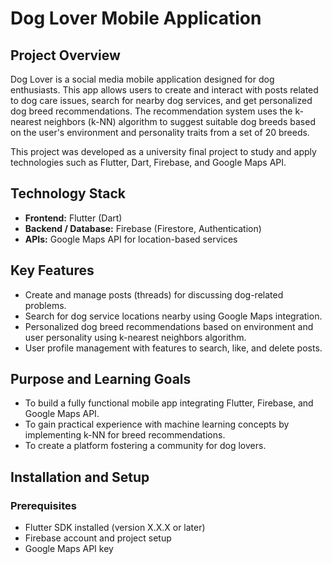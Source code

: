 # Dog Lover Mobile Application

## Project Overview
Dog Lover is a social media mobile application designed for dog enthusiasts. This app allows users to create and interact with posts related to dog care issues, search for nearby dog services, and get personalized dog breed recommendations. The recommendation system uses the k-nearest neighbors (k-NN) algorithm to suggest suitable dog breeds based on the user's environment and personality traits from a set of 20 breeds.

This project was developed as a university final project to study and apply technologies such as Flutter, Dart, Firebase, and Google Maps API.

## Technology Stack
- **Frontend:** Flutter (Dart)
- **Backend / Database:** Firebase (Firestore, Authentication)
- **APIs:** Google Maps API for location-based services

## Key Features
- Create and manage posts (threads) for discussing dog-related problems.
- Search for dog service locations nearby using Google Maps integration.
- Personalized dog breed recommendations based on environment and user personality using k-nearest neighbors algorithm.
- User profile management with features to search, like, and delete posts.

## Purpose and Learning Goals
- To build a fully functional mobile app integrating Flutter, Firebase, and Google Maps API.
- To gain practical experience with machine learning concepts by implementing k-NN for breed recommendations.
- To create a platform fostering a community for dog lovers.

## Installation and Setup

### Prerequisites
- Flutter SDK installed (version X.X.X or later)
- Firebase account and project setup
- Google Maps API key